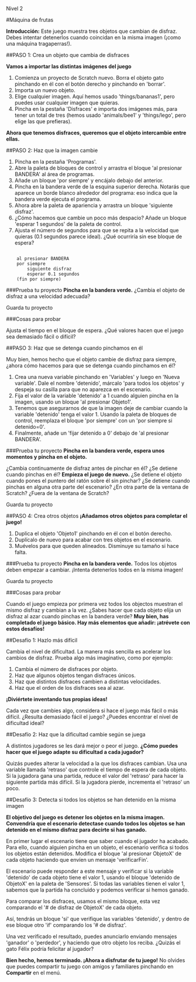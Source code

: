 Nivel 2

#Máquina de frutas

__Introducción:__
Este juego muestra tres objetos que cambian de disfraz. Debes intentar detenerlos cuando coincidan en la misma imagen (¡como una máquina tragaperras!).

##PASO 1: Crea un objeto que cambia de disfraces

__Vamos a importar las distintas imágenes del juego__

1. Comienza un proyecto de Scratch nuevo. Borra el objeto gato pinchando en él con el botón derecho y pinchando en 'borrar'.
2. Importa un nuevo objeto.
3. Elige cualquier imagen. Aquí hemos usado 'things/bananas1', pero puedes usar cualquier imagen que quieras.
4. Pincha en la pestaña 'Disfraces' e importa dos imágenes más, para tener un total de tres (hemos usado 'animals/bee1' y 'things/lego', pero elige las que prefieras).

__Ahora que tenemos disfraces, queremos que el objeto intercambie entre ellas.__

##PASO 2: Haz que la imagen cambie

1. Pincha en la pestaña 'Programas'.
2. Abre la paleta de bloques de control y arrastra el bloque 'al presionar BANDERA' al área de programas.
3. Añade un bloque 'por siempre' y encájalo debajo del anterior.
4. Pincha en la bandera verde de la esquina superior derecha.  Notarás que aparece un borde blanco alrededor del programa: eso indica que la bandera verde ejecuta el programa.
5. Ahora abre la paleta de apariencia y arrastra un bloque 'siguiente disfraz'.
6. ¿Cómo hacemos que cambie un poco más despacio? Añade un bloque 'esperar 1 segundos' de la paleta de control.
7. Ajusta el número de segundos para que se repita a la velocidad que quieras (0.1 segundos parece ideal). ¿Qué ocurriría sin ese bloque de espera?

```scratch

	al presionar BANDERA
	por siempre		
		siguiente disfraz
		esperar 0.1 segundos
	(fin por siempre)
```

###Prueba tu proyecto
__Pincha en la bandera verde.__ 
¿Cambia el objeto de disfraz a una velocidad adecuada?

Guarda tu proyecto

###Cosas para probar

Ajusta el tiempo en el bloque de espera. ¿Qué valores hacen que el juego sea demasiado fácil o difícil?

##PASO 3: Haz que se detenga cuando pinchamos en él

Muy bien, hemos hecho que el objeto cambie de disfraz para siempre, ¿ahora cómo hacemos para que se detenga cuando pinchamos en él?

1. Crea una nueva variable pinchando en 'Variables' y luego en 'Nueva variable'. Dale el nombre 'detenido', márcalo 'para todos los objetos' y despeja su casilla para que no aparezca en el escenario.
2. Fija el valor de la variable 'detenido' a 1 cuando alguien pincha en la imagen, usando un bloque 'al presionar Objeto1'.
3. Tenemos que asegurarnos de que la imagen deje de cambiar cuando la variable 'detenido' tenga el valor 1. Usando la paleta de bloques de control, reemplaza el bloque 'por siempre' con un 'por siempre si detenido=0'.
4. Finalmente, añade un 'fijar detenido a 0' debajo de 'al presionar BANDERA'.

###Prueba tu proyecto
__Pincha en la bandera verde, espera unos momentos y pincha en el objeto.__ 

¿Cambia continuamente de disfraz antes de pinchar en él?
¿Se detiene cuando pinchas en él?
__Empieza el juego de nuevo.__ ¿Se detiene el objeto cuando pones el puntero del ratón sobre él sin pinchar? ¿Se detiene cuando pinchas en alguna otra parte del escenario? ¿En otra parte de la ventana de Scratch? ¿Fuera de la ventana de Scratch?

Guarda tu proyecto

##PASO 4: Crea otros objetos
__¡Añadamos otros objetos para completar el juego!__

1. Duplica el objeto 'Objeto1' pinchando en él con el botón derecho.
2. Duplícalo de nuevo para acabar con tres objetos en el escenario.
3. Muévelos para que queden alineados. Disminuye su tamaño si hace falta.

###Prueba tu proyecto
__Pincha en la bandera verde.__ Todos los objetos deben empezar a cambiar. ¡Intenta detenerlos todos en la misma imagen!

Guarda tu proyecto

###Cosas para probar

Cuando el juego empieza por primera vez todos los objectos muestran el mismo disfraz y cambian a la vez. ¿Sabes hacer que cada objeto elija un disfraz al azar cuando pinchas en la bandera verde?
__Muy bien, has completado el juego básico. Hay más elementos que añadir: ¡atrévete con estos desafíos!__


##Desafío 1: Hazlo más difícil

Cambia el nivel de dificultad. La manera más sencilla es acelerar los cambios de disfraz. Prueba algo más imaginativo, como por ejemplo:

1. Cambia el número de disfraces por objeto.
2. Haz que algunos objetos tengan disfraces únicos.
3. Haz que distintos disfraces cambien a distintas velocidades.
4. Haz que el orden de los disfraces sea al azar.

__¡Diviértete inventando tus propias ideas!__

Cada vez que cambies algo, considera si hace el juego más fácil o más difícil. ¿Resulta demasiado fácil el juego? ¿Puedes encontrar el nivel de dificultad ideal?

##Desafío 2: Haz que la dificultad cambie según se juega

A distintos jugadores se les dará mejor o peor el juego. __¿Cómo puedes hacer que el juego adapte su dificultad a cada jugador?__

Quizás puedes alterar la velocidad a la que los disfraces cambian. Usa una variable llamada 'retraso' que controle el tiempo de espera de cada objeto. Si la jugadora gana una partida, reduce el valor del 'retraso' para hacer la siguiente partida más difícil. Si la jugadora pierde, incrementa el 'retraso' un poco.

##Desafío 3: Detecta si todos los objetos se han detenido en la misma imagen

__El objetivo del juego es detener los objetos en la misma imagen. Convendría que el escenario detectase cuando todos los objetos se han detenido en el mismo disfraz para decirte si has ganado.__

En primer lugar el escenario tiene que saber cuando el jugador ha acabado. Para ello, cuando alguien pincha en un objeto, el escenario verifica si todos los objetos están detenidos. Modifica el bloque 'al presionar ObjetoX' de cada objeto haciendo que envíen un mensaje 'verificarFin'.

El escenario puede responder a este mensaje y verificar si la variable 'detenido' de cada objeto tiene el valor 1, usando el bloque 'detenido de ObjetoX' en la paleta de 'Sensores'. Si todas las variables tienen el valor 1, sabemos que la partida ha concluido y podemos verificar si hemos ganado.

Para comparar los disfraces, usamos el mismo bloque, esta vez comparando el '# de disfraz de ObjetoX' de cada objeto.

Así, tendrás un bloque 'si' que verifique las variables 'detenido', y dentro de ese bloque otro 'if' comparando los '# de disfraz'.

Una vez verificado el resultado, puedes anunciarlo enviando mensajes 'ganador' o 'perdedor', y haciendo que otro objeto los reciba. ¿Quizás el gato Félix podría felicitar al jugador?

__Bien hecho, hemos terminado. ¡Ahora a disfrutar de tu juego!__
No olvides que puedes compartir tu juego con amigos y familiares pinchando en __Compartir__ en el menú.

